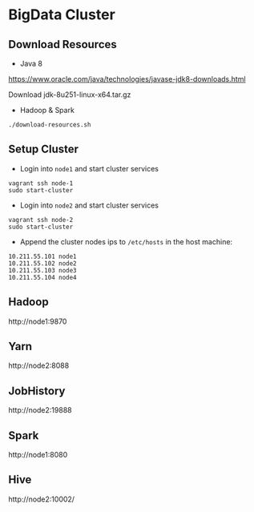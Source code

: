 # BigData Cluster

## Download Resources

- Java 8

https://www.oracle.com/java/technologies/javase-jdk8-downloads.html

Download jdk-8u251-linux-x64.tar.gz


- Hadoop & Spark

```
./download-resources.sh
```


## Setup Cluster

- Login into `node1` and start cluster services

```
vagrant ssh node-1
sudo start-cluster
```

- Login into `node2` and start cluster services

```
vagrant ssh node-2
sudo start-cluster
```


- Append the cluster nodes ips to `/etc/hosts` in the host machine:

```
10.211.55.101 node1
10.211.55.102 node2
10.211.55.103 node3
10.211.55.104 node4
```


## Hadoop

http://node1:9870

## Yarn

http://node2:8088

## JobHistory

http://node2:19888

## Spark

http://node1:8080

## Hive

http://node2:10002/